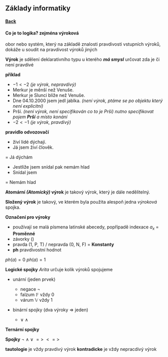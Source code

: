 ## Základy informatiky

#### [**Back**](./README.md)

#### Co je to logika? zejména výroková

obor nebo systém, který na základě znalosti pravdivosti vstupních výroků, dokáže u soudit na pravdivost výroků jiných

**Výrok** je sdělení deklarativního typu u kterého ***má smysl*** určovat zda je či není pravdivé

**příklad**
*   $-1 < -2$ *(je výrok, nepravdivý)*
* Merkur je měnší než Venuše.
* Merkur je Slunci blíže než Venuše.
* Dne 04.10.2000 jsem jedl jablka. *(není výrok, ptáme se po objektu který není explicitní)*
* Prší. *(není výrok, není specifikován co to je Prší)*
*nutno specifikovat pojem **Prší** a místo konání*
* $-2 < -1$ *(je výrok, pravdivý)*

**pravidlo odvozovačí** 
* živí lidé dýchají.
* Já jsem živí člověk.

= Já dýchám

* Jestliže jsem snídal pak nemám hlad
* Snídal jsem

= Nemám hlad


**Atomární *(Atomický)* výrok** je takový výrok, který je dále nedělitelný.

**Složený výrok** je takový, ve kterém byla použita alespoň jedna *výroková* spojka.

**Označení pro výroky** 
* používají se malá písmena latinské abecedy, popřípadě indexace $a_x$ = **Proměnné**
* závorky () 
* pravda (1, P, T) / nepravda (0, N, F) = **Konstanty**
* **ph** pravdivostní hodnot

$ph(a) = 0$
$ph(a) = 1$


**Logické spojky**
*Arita* určuje kolik výroků spojujeme
* unární (jeden prvek)
    * negace $\neg$
    * falzum $\mathbb{F}$ vždy 0
    * várum $\mathbb{V}$ vždy 1

* binární spojky (dva výroky => jeden)
    * $\lor$ $\land$

**Ternární spojky**

**Spojky**
$\neg$ $\land$ $\lor$ $=>$ $<=>$

**tautologie** je vždy pravdivý výrok
**kontradicke** je vždy nepracdivý výrok